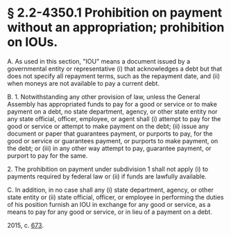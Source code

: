 # § 2.2-4350.1 Prohibition on payment without an appropriation; prohibition on IOUs.

<p>A. As used in this section, "IOU" means a document issued by a governmental entity or representative (i) that acknowledges a debt but that does not specify all repayment terms, such as the repayment date, and (ii) when moneys are not available to pay a current debt.</p><p>B. 1. Notwithstanding any other provision of law, unless the General Assembly has appropriated funds to pay for a good or service or to make payment on a debt, no state department, agency, or other state entity nor any state official, officer, employee, or agent shall (i) attempt to pay for the good or service or attempt to make payment on the debt; (ii) issue any document or paper that guarantees payment, or purports to pay, for the good or service or guarantees payment, or purports to make payment, on the debt; or (iii) in any other way attempt to pay, guarantee payment, or purport to pay for the same.</p><p>2. The prohibition on payment under subdivision 1 shall not apply (i) to payments required by federal law or (ii) if funds are lawfully available.</p><p>C. In addition, in no case shall any (i) state department, agency, or other state entity or (ii) state official, officer, or employee in performing the duties of his position furnish an IOU in exchange for any good or service, as a means to pay for any good or service, or in lieu of a payment on a debt.</p><p>2015, c. <a href='http://lis.virginia.gov/cgi-bin/legp604.exe?151+ful+CHAP0673'>673</a>.</p>
